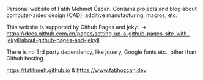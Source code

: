 Personal website of Fatih Mehmet Özcan. Contains projects and blog about computer-aided design (CAD), additive manufacturing, macros, etc.

This website is supported by Github Pages and jekyll -> https://docs.github.com/en/pages/setting-up-a-github-pages-site-with-jekyll/about-github-pages-and-jekyll

There is no 3rd party dependency, like jquery, Google fonts etc., other than Github hosting.

https://fatihmeh.github.io & https://www.fatihozcan.dev
